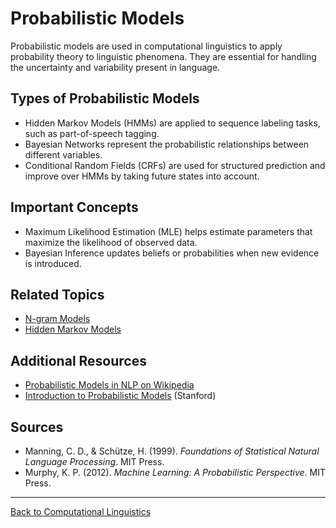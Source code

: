 # Probabilistic Models

Probabilistic models are used in computational linguistics to apply probability theory to linguistic phenomena. They are essential for handling the uncertainty and variability present in language.

## Types of Probabilistic Models

- Hidden Markov Models (HMMs) are applied to sequence labeling tasks, such as part-of-speech tagging.
- Bayesian Networks represent the probabilistic relationships between different variables.
- Conditional Random Fields (CRFs) are used for structured prediction and improve over HMMs by taking future states into account.

## Important Concepts

- Maximum Likelihood Estimation (MLE) helps estimate parameters that maximize the likelihood of observed data.
- Bayesian Inference updates beliefs or probabilities when new evidence is introduced.

## Related Topics

- [N-gram Models](N-gram-Models.md)
- [Hidden Markov Models](Hidden-Markov-Models.md)

## Additional Resources

- [Probabilistic Models in NLP on Wikipedia](https://en.wikipedia.org/wiki/Statistical_natural_language_processing)
- [Introduction to Probabilistic Models](https://web.stanford.edu/~jurafsky/slp3/5.pdf) (Stanford)

## Sources

- Manning, C. D., & Schütze, H. (1999). *Foundations of Statistical Natural Language Processing*. MIT Press.
- Murphy, K. P. (2012). *Machine Learning: A Probabilistic Perspective*. MIT Press.

---

[Back to Computational Linguistics](../README.md)

